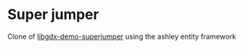 # Super jumper
Clone of [libgdx-demo-superjumper](https://github.com/libgdx/libgdx-demo-superjumper) using the ashley entity framework
